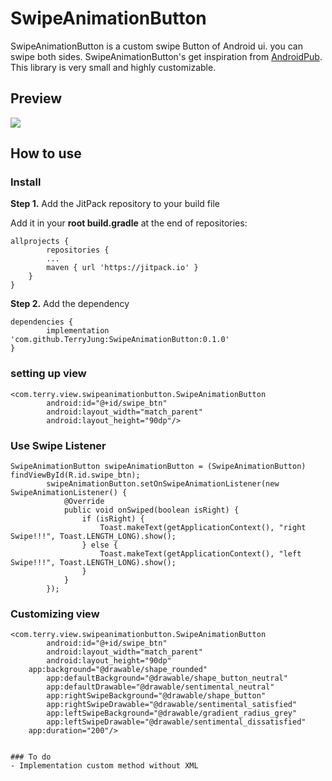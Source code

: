# SwipeAnimationButton
SwipeAnimationButton is a custom swipe Button of Android ui. you can swipe both sides. SwipeAnimationButton's get inspiration from [AndroidPub](https://android.jlelse.eu/make-a-great-android-ux-how-to-make-a-swipe-button-eefbf060326d). This library is very small and highly customizable.

## Preview
![](https://github.com/TerryJung/SwipeAnimationButton/blob/master/preview.gif)


## How to use

### Install
**Step 1.** Add the JitPack repository to your build file

Add it in your **root build.gradle** at the end of repositories:
```
allprojects {
        repositories {
		...
		maven { url 'https://jitpack.io' }
	}
}
```
**Step 2.** Add the dependency
```
dependencies {
        implementation 'com.github.TerryJung:SwipeAnimationButton:0.1.0'
}
```

                   
### setting up view
```
<com.terry.view.swipeanimationbutton.SwipeAnimationButton
        android:id="@+id/swipe_btn"
        android:layout_width="match_parent"
        android:layout_height="90dp"/>
```

### Use Swipe Listener
```
SwipeAnimationButton swipeAnimationButton = (SwipeAnimationButton) findViewById(R.id.swipe_btn);
        swipeAnimationButton.setOnSwipeAnimationListener(new SwipeAnimationListener() {
            @Override
            public void onSwiped(boolean isRight) {
                if (isRight) {
                    Toast.makeText(getApplicationContext(), "right Swipe!!!", Toast.LENGTH_LONG).show();
                } else {
                    Toast.makeText(getApplicationContext(), "left Swipe!!!", Toast.LENGTH_LONG).show();
                }
            }
        });
```

### Customizing view
```
<com.terry.view.swipeanimationbutton.SwipeAnimationButton
        android:id="@+id/swipe_btn"
        android:layout_width="match_parent"
        android:layout_height="90dp"
	app:background="@drawable/shape_rounded"
        app:defaultBackground="@drawable/shape_button_neutral"
        app:defaultDrawable="@drawable/sentimental_neutral"
        app:rightSwipeBackground="@drawable/shape_button"
        app:rightSwipeDrawable="@drawable/sentimental_satisfied"
        app:leftSwipeBackground="@drawable/gradient_radius_grey"
        app:leftSwipeDrawable="@drawable/sentimental_dissatisfied"
	app:duration="200"/>
```
```

### To do
- Implementation custom method without XML
